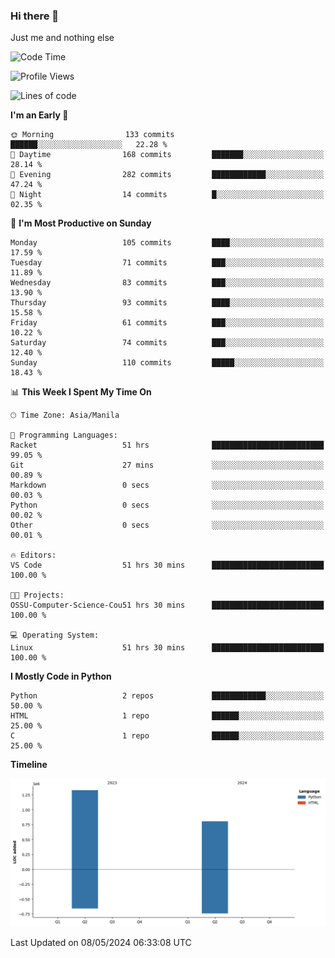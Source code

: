 ### Hi there 👋

Just me and nothing else


<!--START_SECTION:waka-->
![Code Time](http://img.shields.io/badge/Code%20Time-249%20hrs%2035%20mins-blue)

![Profile Views](http://img.shields.io/badge/Profile%20Views-9-blue)

![Lines of code](https://img.shields.io/badge/From%20Hello%20World%20I%27ve%20Written-2.1%20million%20lines%20of%20code-blue)

**I'm an Early 🐤** 

```text
🌞 Morning                133 commits         ██████░░░░░░░░░░░░░░░░░░░   22.28 % 
🌆 Daytime                168 commits         ███████░░░░░░░░░░░░░░░░░░   28.14 % 
🌃 Evening                282 commits         ████████████░░░░░░░░░░░░░   47.24 % 
🌙 Night                  14 commits          █░░░░░░░░░░░░░░░░░░░░░░░░   02.35 % 
```
📅 **I'm Most Productive on Sunday** 

```text
Monday                   105 commits         ████░░░░░░░░░░░░░░░░░░░░░   17.59 % 
Tuesday                  71 commits          ███░░░░░░░░░░░░░░░░░░░░░░   11.89 % 
Wednesday                83 commits          ███░░░░░░░░░░░░░░░░░░░░░░   13.90 % 
Thursday                 93 commits          ████░░░░░░░░░░░░░░░░░░░░░   15.58 % 
Friday                   61 commits          ███░░░░░░░░░░░░░░░░░░░░░░   10.22 % 
Saturday                 74 commits          ███░░░░░░░░░░░░░░░░░░░░░░   12.40 % 
Sunday                   110 commits         █████░░░░░░░░░░░░░░░░░░░░   18.43 % 
```


📊 **This Week I Spent My Time On** 

```text
🕑︎ Time Zone: Asia/Manila

💬 Programming Languages: 
Racket                   51 hrs              █████████████████████████   99.05 % 
Git                      27 mins             ░░░░░░░░░░░░░░░░░░░░░░░░░   00.89 % 
Markdown                 0 secs              ░░░░░░░░░░░░░░░░░░░░░░░░░   00.03 % 
Python                   0 secs              ░░░░░░░░░░░░░░░░░░░░░░░░░   00.02 % 
Other                    0 secs              ░░░░░░░░░░░░░░░░░░░░░░░░░   00.01 % 

🔥 Editors: 
VS Code                  51 hrs 30 mins      █████████████████████████   100.00 % 

🐱‍💻 Projects: 
OSSU-Computer-Science-Cou51 hrs 30 mins      █████████████████████████   100.00 % 

💻 Operating System: 
Linux                    51 hrs 30 mins      █████████████████████████   100.00 % 
```

**I Mostly Code in Python** 

```text
Python                   2 repos             ████████████░░░░░░░░░░░░░   50.00 % 
HTML                     1 repo              ██████░░░░░░░░░░░░░░░░░░░   25.00 % 
C                        1 repo              ██████░░░░░░░░░░░░░░░░░░░   25.00 % 
```



**Timeline**

![Lines of Code chart](https://raw.githubusercontent.com/brutist/brutist/main/assets/bar_graph.png)


 Last Updated on 08/05/2024 06:33:08 UTC
<!--END_SECTION:waka-->
